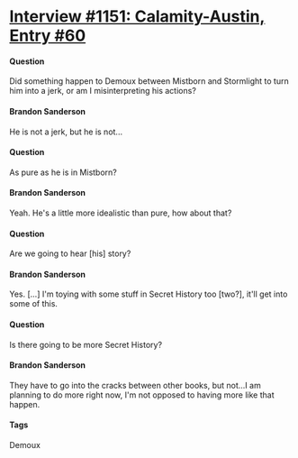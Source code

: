 # [Interview #1151: Calamity-Austin, Entry #60](https://www.theoryland.com/intvmain.php?i=1151#60)

#### Question

Did something happen to Demoux between Mistborn and Stormlight to turn him into a jerk, or am I misinterpreting his actions?

#### Brandon Sanderson

He is not a jerk, but he is not...

#### Question

As pure as he is in Mistborn?

#### Brandon Sanderson

Yeah. He's a little more idealistic than pure, how about that?

#### Question

Are we going to hear [his] story?

#### Brandon Sanderson

Yes. [...] I'm toying with some stuff in Secret History too [two?], it'll get into some of this.

#### Question

Is there going to be more Secret History?

#### Brandon Sanderson

They have to go into the cracks between other books, but not...I am planning to do more right now, I'm not opposed to having more like that happen.

#### Tags

Demoux

